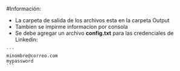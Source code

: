 #Información:

- La carpeta de salida de los archivos esta en la carpeta Output
- Tambien se impirme informacion por consola
- Se debe agregar un archivo **config.txt** para las credenciales de Linkedin:

```` 
```
minombre@correo.com
mypassword
```
````
